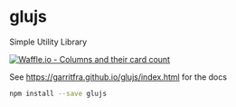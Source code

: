 # glujs

Simple Utility Library

[![Waffle.io - Columns and their card count](https://badge.waffle.io/garritfra/glujs.svg?columns=all)](https://waffle.io/glujs/glujs)

See https://garritfra.github.io/glujs/index.html for the docs

```sh
npm install --save glujs
```
